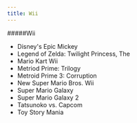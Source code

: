 ```yaml
---
title: Wii
---
```


#####Wii

- Disney's Epic Mickey
- Legend of Zelda: Twilight Princess, The
- Mario Kart Wii
- Metriod Prime: Trilogy
- Metroid Prime 3: Corruption
- New Super Mario Bros. Wii
- Super Mario Galaxy
- Super Mario Galaxy 2
- Tatsunoko vs. Capcom
- Toy Story Mania
